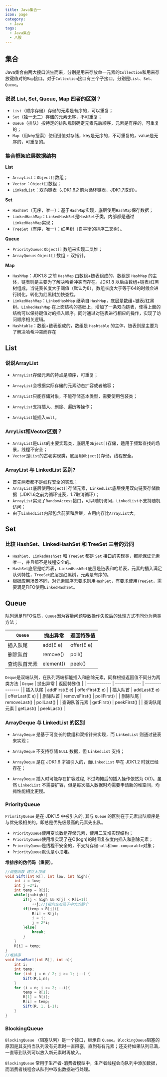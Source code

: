 ```yaml
---
title: Java集合一
icon: page
category:
  - Java
tags:
  - Java集合
  - 八股
---
```


## 集合

Java集合由两大接口派生而来，分别是用来存放单一元素的`Collection`和用来存放键值对的`Map`接口。对于`Collection`接口有三个子接口，分别是`List`、`Set`、`Queue`。

<!-- more -->

### 说说 List, Set, Queue, Map 四者的区别？

- `List`（顺序存储）存储的元素是有序的，可以重复；
- `Set`（独一无二）存储的元素无序，不可重复；
- `Queue`（排队）按特定的排队规则确定元素先后顺序，元素是有序的，可重复的；
- `Map`（用key搜索）使用键值对存储，key是无序的，不可重复的，value是无序的，可重复的。

### 集合框架底层数据结构

**List**

- `ArrayList`：`Object[]`数组；
- `Vector`：`Object[]`数组；
- `LinkedList`：双向链表（JDK1.6之前为循环链表，JDK1.7取消）。

**Set**

- `HashSet`（无序，唯一）：基于`HashMap`实现，底层使用`HashMap`保存数据；
- `LinkedHashMap`：`LinkedHashSet`是`HashSet`子类，内部都是通过`LinkedHashMap`实现；
- `TreeSet`（有序，唯一）：红黑树（自平衡的排序二叉树）。

**Queue**

- `PriorityQueue`: `Object[]` 数组来实现二叉堆；
- `ArrayQueue`: `Object[]` 数组 + 双指针。

**Map**

- `HashMap`：JDK1.8 之前 `HashMap` 由数组+链表组成的，数组是 `HashMap` 的主体，链表则是主要为了解决哈希冲突而存在。JDK1.8 以后由数组+链表/红黑树组成，当链表长度大于阈值（默认为8），数组长度大于等于64的时候会进行树化，转化为红黑树加快查找。
- `LinkedHashMap`：`LinkedHashMap` 继承自 `HashMap`，底层是数组+链表/红黑树。`LinkedHashMap` 在上面结构的基础上，增加了一条双向链表，使得上面的结构可以保持键值对的插入顺序。同时通过对链表进行相应的操作，实现了访问顺序相关逻辑。
- `Hashtable`：数组+链表组成的，数组是 `Hashtable` 的主体，链表则是主要为了解决哈希冲突而存在

## List

### 说说ArrayList

- `ArrayList`存储元素的特点是顺序，可重复；

- `ArrayList`会根据实际存储的元素动态扩容或者缩容；
- `ArrayList`只能存储对象，不能存储基本类型，需要使用包装类；
- `ArrayList`支持插入、删除、遍历等操作；
- `ArrayList`能插入`null`。

### ArryList和Vector区别？

- `ArrayList`是`List`的主要实现类，底层用`Object[]`存储，适用于频繁查找的场景，线程不安全；
- `Vector`是`List`的古老实现类，底层用`Object[]`存储，线程安全。

### ArrayList 与 LinkedList 区别?

- 首先两者都不是线程安全的实现；
- `ArrayList`底层使用`Object[]`存储元素，`LinkedList`底层使用双向链表存储数据（JDK1.6之前为循环链表，1.7取消循环）；
- `ArrayList`实现了`RandomAccess`接口，可以随机访问，`LinkedList`不支持随机访问；
- 由于`LinkedList`内部包含前驱和后继，占用内存比`ArrayList`大。

## Set

### 比较 HashSet、LinkedHashSet 和 TreeSet 三者的异同

- `HashSet`、`LinkedHashSet` 和 `TreeSet` 都是 `Set` 接口的实现类，都能保证元素唯一，并且都不是线程安全的。
- `HashSet`底层是哈希表，`LinkedHashSet`底层是链表和哈希表，元素的插入满足队列特性，`TreeSet`底层是红黑树，元素是有序的。
- 根据应用场景不同，对元素顺序无要求则用`HashSet`，有要求使用`TreeSet`，需要满足FIFO使用`LinkedHashSet`。

## Queue

队列满足FIFO性质，`Queue`因为容量问题导致操作失败后的处理方式不同分为两类方法；

| `Queue`      | 抛出异常  | 返回特殊值 |
| ------------ | --------- | ---------- |
| 插入队尾     | add(E e)  | offer(E e) |
| 删除队首     | remove()  | poll()     |
| 查询队首元素 | element() | peek()     |

`Deque`是双端队列，在队列两端都能插入和删除元素，同样根据返回值不同分为两类方法
| `Deque`      | 抛出异常      | 返回特殊值      |
| ------------ | ------------- | --------------- |
| 插入队尾     | addFirst(E e) | offerFirst(E e) |
| 插入队首     | addLast(E e)  | offerLast(E e)  |
| 删除队首     | removeFirst() | pollFirst()     |
| 删除队尾     | removeLast()  | pollLast()      |
| 查询队首元素 | getFirst()    | peekFirst()     |
| 查询队尾元素 | getLast()     | peekLast()      |

### ArrayDeque 与 LinkedList 的区别

- `ArrayDeque` 是基于可变长的数组和双指针来实现，而 `LinkedList` 则通过链表来实现；

- `ArrayDeque` 不支持存储 `NULL` 数据，但 `LinkedList` 支持；

- `ArrayDeque` 是在 JDK1.6 才被引入的，而`LinkedList` 早在 JDK1.2 时就已经存在；

- `ArrayDeque` 插入时可能存在扩容过程, 不过均摊后的插入操作依然为 O(1)。虽然 `LinkedList` 不需要扩容，但是每次插入数据时均需要申请新的堆空间，均摊性能相比更慢。

### PriorityQueue

`PriorityQueue` 是在 JDK1.5 中被引入的, 其与 `Queue` 的区别在于元素出队顺序是与优先级相关的，即总是优先级最高的元素先出队。

- `PriorityQueue`使用变长数组存储元素，使用二叉堆实现结构；
- `PriorityQueue`使用堆实现了在O(logn)的时间复杂度内插入和删除元素；
- `PriorityQueue`是线程不安全的，不支持存储`null`和`non-comparable`对象；
- `PriorityQueue`默认是小顶堆。

**堆排序的伪代码（重要）**。

```java
//调整函数 建立大顶堆
void Sift(int R[], int low, int high){
	int i = low;
	int j =2*i;
	int temp = R[i];
	while(j<=high){
		if(j < high && R[j] < R[i+1])
			++j;//j指向左右孩子中大的那个
        if(temp < R[j]){
        	R[i] = R[j];
        	i = j;
        	j = 2*i;
        }else{
        	break;
        }
	}
	R[i] = temp;
}
//堆排序
void headSort(int R[], int n){
    int i;
    int temp;
    for (int j = n / 2; j >= 1; j--) {
        Sift(R,i,n);
    }
    for (i = n; i >= 2; --i){
        temp = R[1];
        R[1] = R[i];
        R[i] = temp;
        Sift(R, 1, i-1);
    }
}
```

### BlockingQueue

`BlockingQueue` （阻塞队列）是一个接口，继承自 `Queue`。`BlockingQueue`阻塞的原因是其支持当队列没有元素时一直阻塞，直到有有元素；还支持如果队列已满，一直等到队列可以放入新元素时再放入。

`BlockingQueue` 常用于生产者-消费者模型中，生产者线程会向队列中添加数据，而消费者线程会从队列中取出数据进行处理。





















